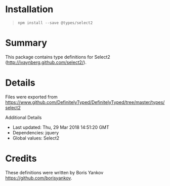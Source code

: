 # Installation
> `npm install --save @types/select2`

# Summary
This package contains type definitions for Select2 (http://ivaynberg.github.com/select2/).

# Details
Files were exported from https://www.github.com/DefinitelyTyped/DefinitelyTyped/tree/master/types/select2

Additional Details
 * Last updated: Thu, 29 Mar 2018 14:51:20 GMT
 * Dependencies: jquery
 * Global values: Select2

# Credits
These definitions were written by Boris Yankov <https://github.com/borisyankov>.
